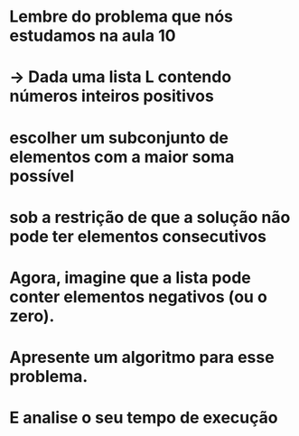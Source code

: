 # Lembre do problema que nós estudamos na aula 10
# → Dada uma lista L contendo números inteiros positivos
# escolher um subconjunto de elementos com a maior soma possível
# sob a restrição de que a solução não pode ter elementos consecutivos
# Agora, imagine que a lista pode conter elementos negativos (ou o zero).
# Apresente um algoritmo para esse problema.
# E analise o seu tempo de execução
